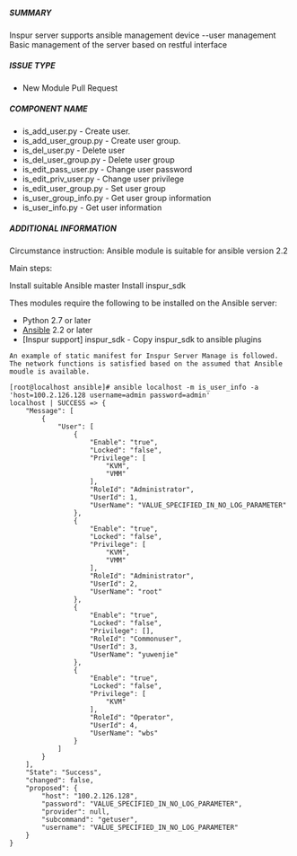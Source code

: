 ##### SUMMARY
<!--- Describe the change below, including rationale and design decisions -->
Inspur server supports ansible management device  --user management
Basic management of the server based on restful interface
<!--- HINT: Include "Fixes #nnn" if you are fixing an existing issue -->

##### ISSUE TYPE
<!--- Pick one below and delete the rest -->
- New Module Pull Request

##### COMPONENT NAME
<!--- Write the short name of the module, plugin, task or feature below -->
- is_add_user.py -  Create user.
- is_add_user_group.py - Create user group.
- is_del_user.py - Delete user 
- is_del_user_group.py - Delete user group
- is_edit_pass_user.py - Change user password
- is_edit_priv_user.py - Change user privilege
- is_edit_user_group.py - Set user group
- is_user_group_info.py -  Get user group information
- is_user_info.py - Get user information
##### ADDITIONAL INFORMATION
<!--- Include additional information to help people understand the change here -->
Circumstance instruction:
Ansible module is suitable for ansible version 2.2

Main steps:

Install suitable Ansible master
Install inspur_sdk 
<!--- A step-by-step reproduction of the problem is helpful if there is no related issue -->
Thes modules require the following to be installed on the Ansible server:

* Python 2.7 or later
* [Ansible](http://www.ansible.com) 2.2 or later
* [Inspur support] inspur_sdk  - Copy inspur_sdk to ansible plugins
<!--- Paste verbatim command output below, e.g. before and after your change -->
```paste below
An example of static manifest for Inspur Server Manage is followed. The network functions is satisfied based on the assumed that Ansible moudle is available.

[root@localhost ansible]# ansible localhost -m is_user_info -a 'host=100.2.126.128 username=admin password=admin'
localhost | SUCCESS => {
    "Message": [
        {
            "User": [
                {
                    "Enable": "true", 
                    "Locked": "false", 
                    "Privilege": [
                        "KVM", 
                        "VMM"
                    ], 
                    "RoleId": "Administrator", 
                    "UserId": 1, 
                    "UserName": "VALUE_SPECIFIED_IN_NO_LOG_PARAMETER"
                }, 
                {
                    "Enable": "true", 
                    "Locked": "false", 
                    "Privilege": [
                        "KVM", 
                        "VMM"
                    ], 
                    "RoleId": "Administrator", 
                    "UserId": 2, 
                    "UserName": "root"
                }, 
                {
                    "Enable": "true", 
                    "Locked": "false", 
                    "Privilege": [], 
                    "RoleId": "Commonuser", 
                    "UserId": 3, 
                    "UserName": "yuwenjie"
                }, 
                {
                    "Enable": "true", 
                    "Locked": "false", 
                    "Privilege": [
                        "KVM"
                    ], 
                    "RoleId": "Operator", 
                    "UserId": 4, 
                    "UserName": "wbs"
                }
            ]
        }
    ], 
    "State": "Success", 
    "changed": false, 
    "proposed": {
        "host": "100.2.126.128", 
        "password": "VALUE_SPECIFIED_IN_NO_LOG_PARAMETER", 
        "provider": null, 
        "subcommand": "getuser", 
        "username": "VALUE_SPECIFIED_IN_NO_LOG_PARAMETER"
    }
}


```

